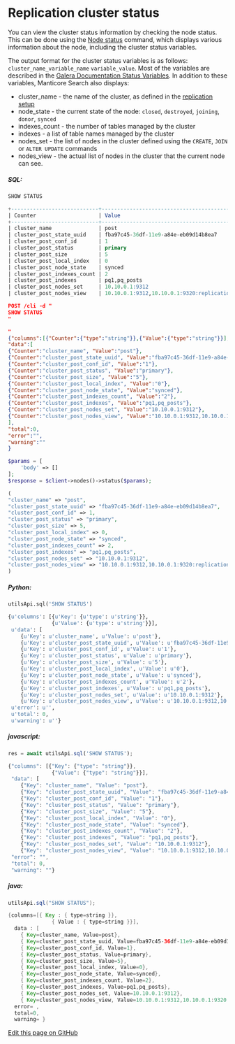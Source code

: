 # Replication cluster status 

<!-- example Example -->

You can view the cluster status information by checking the node status. This can be done using the [Node status](../../Node_info_and_management/Node_status.md) command, which displays various information about the node, including the cluster status variables.

The output format for the cluster status variables is as follows:  `cluster_name_variable_name` `variable_value`. Most of the variables are described in the [Galera Documentation Status Variables](https://galeracluster.com/library/documentation/galera-status-variables.html). In addition to these variables, Manticore Search also displays:

* cluster_name - the name of the cluster, as defined in the [replication setup](../../Creating_a_cluster/Setting_up_replication/Setting_up_replication.md#Replication-cluster) 
* node_state - the current state of the node: `closed`, `destroyed`, `joining`, `donor`, `synced`
* indexes_count - the number of tables managed by the cluster
* indexes - a list of table names managed by the cluster
* nodes_set - the list of nodes in the cluster defined using the `CREATE`, `JOIN` or `ALTER UPDATE` commands
* nodes_view - the actual list of nodes in the cluster that the current node can see.


<!-- intro -->
##### SQL:

<!-- request SQL -->

```sql
SHOW STATUS
```

<!-- response SQL-->

```sql
+----------------------------+-------------------------------------------------------------------------------------+
| Counter                    | Value                                                                               |
+----------------------------+-------------------------------------------------------------------------------------+
| cluster_name               | post                                                                                |
| cluster_post_state_uuid    | fba97c45-36df-11e9-a84e-eb09d14b8ea7                                                |
| cluster_post_conf_id       | 1                                                                                   |
| cluster_post_status        | primary                                                                             |
| cluster_post_size          | 5                                                                                   |
| cluster_post_local_index   | 0                                                                                   |
| cluster_post_node_state    | synced                                                                              |
| cluster_post_indexes_count | 2                                                                                   |
| cluster_post_indexes       | pq1,pq_posts                                                                        |
| cluster_post_nodes_set     | 10.10.0.1:9312                                                                      |
| cluster_post_nodes_view    | 10.10.0.1:9312,10.10.0.1:9320:replication,10.10.1.1:9312,10.10.1.1:9320:replication |
```

<!-- request JSON -->

```json
POST /cli -d "
SHOW STATUS
"
```

<!-- response JSON-->

```json
"
{"columns":[{"Counter":{"type":"string"}},{"Value":{"type":"string"}}],
"data":[
{"Counter":"cluster_name", "Value":"post"},
{"Counter":"cluster_post_state_uuid", "Value":"fba97c45-36df-11e9-a84e-eb09d14b8ea7"},
{"Counter":"cluster_post_conf_id", "Value":"1"},
{"Counter":"cluster_post_status", "Value":"primary"},
{"Counter":"cluster_post_size", "Value":"5"},
{"Counter":"cluster_post_local_index", "Value":"0"},
{"Counter":"cluster_post_node_state", "Value":"synced"},
{"Counter":"cluster_post_indexes_count", "Value":"2"},
{"Counter":"cluster_post_indexes", "Value":"pq1,pq_posts"},
{"Counter":"cluster_post_nodes_set", "Value":"10.10.0.1:9312"},
{"Counter":"cluster_post_nodes_view", "Value":"10.10.0.1:9312,10.10.0.1:9320:replication,10.10.1.1:9312,10.10.1.1:9320:replication"}
],
"total":0,
"error":"",
"warning":""
}
```

<!-- request PHP -->

```php
$params = [
    'body' => []
];
$response = $client->nodes()->status($params);         
```

<!-- response PHP -->

```php
(
"cluster_name" => "post",
"cluster_post_state_uuid" => "fba97c45-36df-11e9-a84e-eb09d14b8ea7",
"cluster_post_conf_id" => 1,
"cluster_post_status" => "primary",
"cluster_post_size" => 5,
"cluster_post_local_index" => 0,
"cluster_post_node_state" => "synced",
"cluster_post_indexes_count" => 2,
"cluster_post_indexes" => "pq1,pq_posts",
"cluster_post_nodes_set" => "10.10.0.1:9312",
"cluster_post_nodes_view" => "10.10.0.1:9312,10.10.0.1:9320:replication,10.10.1.1:9312,10.10.1.1:9320:replication"
)
```
<!-- intro -->
##### Python:

<!-- request Python -->

```python
utilsApi.sql('SHOW STATUS')
```
<!-- response Python -->

```python
{u'columns': [{u'Key': {u'type': u'string'}},
              {u'Value': {u'type': u'string'}}],
 u'data': [
	{u'Key': u'cluster_name', u'Value': u'post'},
	{u'Key': u'cluster_post_state_uuid', u'Value': u'fba97c45-36df-11e9-a84e-eb09d14b8ea7'},
	{u'Key': u'cluster_post_conf_id', u'Value': u'1'},
	{u'Key': u'cluster_post_status', u'Value': u'primary'},
	{u'Key': u'cluster_post_size', u'Value': u'5'},
	{u'Key': u'cluster_post_local_index', u'Value': u'0'},
	{u'Key': u'cluster_post_node_state', u'Value': u'synced'},
	{u'Key': u'cluster_post_indexes_count', u'Value': u'2'},
	{u'Key': u'cluster_post_indexes', u'Value': u'pq1,pq_posts'},
	{u'Key': u'cluster_post_nodes_set', u'Value': u'10.10.0.1:9312'},
	{u'Key': u'cluster_post_nodes_view', u'Value': u'10.10.0.1:9312,10.10.0.1:9320:replication,10.10.1.1:9312,10.10.1.1:9320:replication'}],
 u'error': u'',
 u'total': 0,
 u'warning': u''}
```
<!-- intro -->
##### javascript:

<!-- request javascript -->

```javascript
res = await utilsApi.sql('SHOW STATUS');
```

<!-- response Javascript -->

```javascript
{"columns": [{"Key": {"type": "string"}},
              {"Value": {"type": "string"}}],
 "data": [
	{"Key": "cluster_name", "Value": "post"},
	{"Key": "cluster_post_state_uuid", "Value": "fba97c45-36df-11e9-a84e-eb09d14b8ea7"},
	{"Key": "cluster_post_conf_id", "Value": "1"},
	{"Key": "cluster_post_status", "Value": "primary"},
	{"Key": "cluster_post_size", "Value": "5"},
	{"Key": "cluster_post_local_index", "Value": "0"},
	{"Key": "cluster_post_node_state", "Value": "synced"},
	{"Key": "cluster_post_indexes_count", "Value": "2"},
	{"Key": "cluster_post_indexes", "Value": "pq1,pq_posts"},
	{"Key": "cluster_post_nodes_set", "Value": "10.10.0.1:9312"},
	{"Key": "cluster_post_nodes_view", "Value": "10.10.0.1:9312,10.10.0.1:9320:replication,10.10.1.1:9312,10.10.1.1:9320:replication"}],
 "error": "",
 "total": 0,
 "warning": ""}
```

<!-- intro -->
##### java:

<!-- request Java -->

```java
utilsApi.sql("SHOW STATUS");
```
<!-- response Java -->

```java
{columns=[{ Key : { type=string }},
              { Value : { type=string }}],
  data : [
	{ Key=cluster_name, Value=post},
	{ Key=cluster_post_state_uuid, Value=fba97c45-36df-11e9-a84e-eb09d14b8ea7},
	{ Key=cluster_post_conf_id, Value=1},
	{ Key=cluster_post_status, Value=primary},
	{ Key=cluster_post_size, Value=5},
	{ Key=cluster_post_local_index, Value=0},
	{ Key=cluster_post_node_state, Value=synced},
	{ Key=cluster_post_indexes_count, Value=2},
	{ Key=cluster_post_indexes, Value=pq1,pq_posts},
	{ Key=cluster_post_nodes_set, Value=10.10.0.1:9312},
	{ Key=cluster_post_nodes_view, Value=10.10.0.1:9312,10.10.0.1:9320:replication,10.10.1.1:9312,10.10.1.1:9320:replication}],
  error= ,
  total=0,
  warning= }
```
<!-- end -->

[Edit this page on GitHub](https://github.com/manticoresoftware/manticoresearch/tree/master/manual/Creating_a_cluster/Setting_up_replication/Replication_cluster_status.md)

<!-- proofread -->